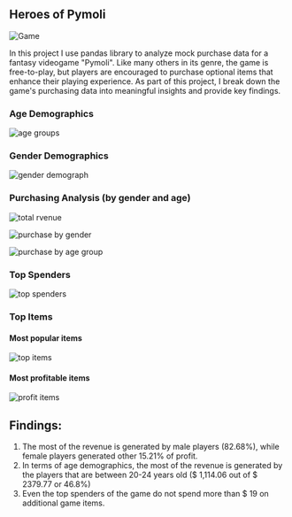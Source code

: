## Heroes of Pymoli

![Game](http://media.ignimgs.com/media/ign/imgs/minisites/best_of_10/2010_640x360/PC/darksiders_bestfantasy.jpg)

In this project I use pandas library to analyze mock purchase data for a fantasy videogame "Pymoli". Like many others in its genre, the game is free-to-play, but players are encouraged to purchase optional items that enhance their playing experience. As part of this project, I break down the game's purchasing data into meaningful insights and provide key findings.

### Age Demographics

![age groups](https://user-images.githubusercontent.com/37421256/44117390-c5d8dec0-9fd8-11e8-9977-f85e054a7e89.png)

### Gender Demographics

![gender demograph](https://user-images.githubusercontent.com/37421256/44117388-c5b43214-9fd8-11e8-8049-c719f99b40a3.png)

### Purchasing Analysis (by gender and age)

![total rvenue](https://user-images.githubusercontent.com/37421256/44117387-c5a34030-9fd8-11e8-8ba0-ef84f282080e.png)

![purchase by gender](https://user-images.githubusercontent.com/37421256/44117389-c5c5b8fe-9fd8-11e8-9bc6-7b9bd3b0d820.png)

![purchase by age group](https://user-images.githubusercontent.com/37421256/44117669-95640188-9fd9-11e8-9f07-b37452c8f983.png)

### Top Spenders 

![top spenders](https://user-images.githubusercontent.com/37421256/44117670-958ecb52-9fd9-11e8-89e0-4881628fb083.png)

### Top Items
#### Most popular items 
![top items](https://user-images.githubusercontent.com/37421256/44117671-95a29d8a-9fd9-11e8-9e24-a23e4ea14e3c.png)
#### Most profitable items
![profit items](https://user-images.githubusercontent.com/37421256/44117672-95bda8d2-9fd9-11e8-8ba1-2e0f46fc1fbd.png)


## Findings:
1. The most of the revenue is generated by male players (82.68%), while female players generated other 15.21% of profit.
2. In terms of age demographics, the most of the revenue is generated by the players that are between 20-24 years old ($ 1,114.06 out of $ 2379.77 or 46.8%)
3. Even the top spenders of the game do not spend more than $ 19 on additional game items.









